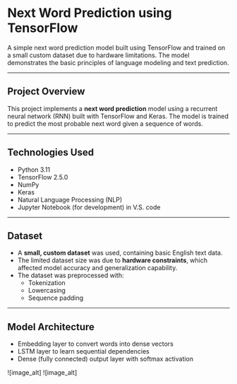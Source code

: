#  Next Word Prediction using TensorFlow

A simple next word prediction model built using TensorFlow and trained on a small custom dataset due to hardware limitations. The model demonstrates the basic principles of language modeling and text prediction.

---

## Project Overview

This project implements a **next word prediction** model using a recurrent neural network (RNN) built with TensorFlow and Keras. The model is trained to predict the most probable next word given a sequence of words.

---

##  Technologies Used

- Python 3.11
- TensorFlow 2.5.0
- NumPy
- Keras
- Natural Language Processing (NLP)
- Jupyter Notebook (for development) in V.S. code

---

## Dataset

- A **small, custom dataset** was used, containing basic English text data.
- The limited dataset size was due to **hardware constraints**, which affected model accuracy and generalization capability.
- The dataset was preprocessed with:
  - Tokenization
  - Lowercasing
  - Sequence padding

---

##  Model Architecture

- Embedding layer to convert words into dense vectors
- LSTM layer to learn sequential dependencies
- Dense (fully connected) output layer with softmax activation

![image_alt]
![image_alt]
